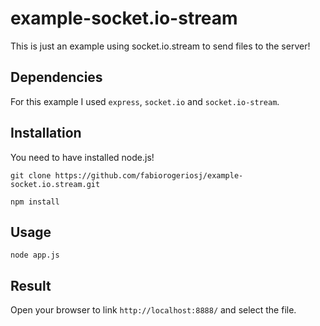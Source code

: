 example-socket.io-stream
========================

This is just an example using socket.io.stream to send files to the server!

## Dependencies

For this example I used `express`, `socket.io` and `socket.io-stream`.

## Installation

You need to have installed node.js!

`git clone https://github.com/fabiorogeriosj/example-socket.io.stream.git`

`npm install`

## Usage

`node app.js`

## Result 

Open your browser to link `http://localhost:8888/` and select the file.
